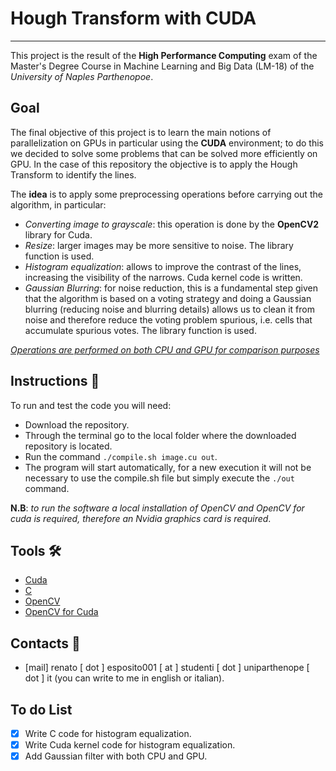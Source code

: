 # Hough Transform with CUDA
***
This project is the result of the **High Performance Computing** exam of the Master's Degree Course in Machine Learning and Big Data (LM-18) of the *University of Naples Parthenopoe*.


## Goal
The final objective of this project is to learn the main notions of parallelization on GPUs in particular using the **CUDA** environment; to do this we decided to solve some problems that can be solved more efficiently on GPU.
In the case of this repository the objective is to apply the Hough Transform to identify the lines.

The **idea** is to apply some preprocessing operations before carrying out the algorithm, in particular:
- *Converting image to grayscale*: this operation is done by the **OpenCV2** library for Cuda.
- *Resize*: larger images may be more sensitive to noise. The library function is used.
- *Histogram equalization*: allows to improve the contrast of the lines, increasing the visibility of the narrows. Cuda kernel code is written.
- *Gaussian Blurring*: for noise reduction, this is a fundamental step given that the algorithm is based on a voting strategy and doing a Gaussian blurring (reducing noise and blurring details) allows us to clean it from noise and therefore reduce the voting problem spurious, i.e. cells that accumulate spurious votes. The library function is used.

<u>*Operations are performed on both CPU and GPU for comparison purposes*</u>

## Instructions 🚀
To run and test the code you will need:
- Download the repository.
- Through the terminal go to the local folder where the downloaded repository is located.
- Run the command `./compile.sh image.cu out`.
- The program will start automatically, for a new execution it will not be necessary to use the compile.sh file but simply execute the `./out` command.

**N.B**: *to run the software a local installation of OpenCV and OpenCV for cuda is required, therefore an Nvidia graphics card is required*. 
## Tools 🛠
- [Cuda](https://developer.nvidia.com/cuda-toolkit)
- [C](https://en.wikipedia.org/wiki/C_(programming_language) )
- [OpenCV](https://opencv.org/)
- [OpenCV for Cuda](https://opencv.org/platforms/cuda/)

## Contacts 🪪
- [mail] renato [ dot ] esposito001 [ at ] studenti [ dot ] uniparthenope [ dot ] it (you can write to me in english or italian).

## To do List
- [X] Write C code for histogram equalization.
- [X] Write Cuda kernel code for histogram equalization. 
- [X] Add Gaussian filter with both CPU and GPU.
